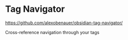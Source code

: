 # Tag Navigator

https://github.com/alexobenauer/obsidian-tag-navigator/

Cross-reference navigation through your tags
